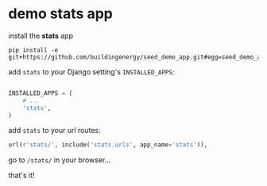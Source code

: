 # demo stats app

install the **stats** app

```pycon
pip install -e git+https://github.com/buildingenergy/seed_demo_app.git#egg=seed_demo_app
```

add `stats` to your Django setting's `INSTALLED_APPS`:

```py

INSTALLED_APPS = (
    # ...
    'stats',
)
```

add `stats` to your url routes:

```py
url(r'stats/', include('stats.urls', app_name='stats')),
```


go to `/stats/` in your browser...


that's it!